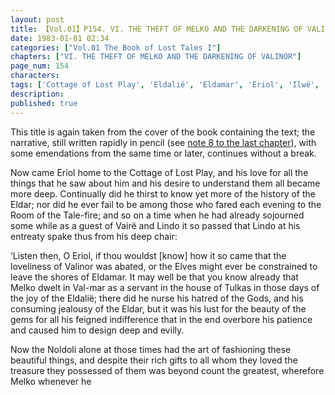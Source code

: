 ```yaml
---
layout: post
title: 【Vol.01】P154. VI. THE THEFT OF MELKO AND THE DARKENING OF VALINOR
date: 1983-01-01 02:34
categories: ["Vol.01 The Book of Lost Tales I"]
chapters: ["VI. THE THEFT OF MELKO AND THE DARKENING OF VALINOR"]
page_num: 154
characters: 
tags: ['Cottage of Lost Play', 'Eldalië', 'Eldamar', 'Eriol', 'Ilwë', 'Lindo', 'Melko', 'Noldoli', 'Room of the Tale-fire']
description: 
published: true
---
```


This title is again taken from the cover of the book containing the text; the narrative, still written rapidly in pencil (see [note 8 to the last chapter]({{site.baseurl}}/vol01-p140)), with some emendations from the same time or later, continues without a break.

Now came Eriol home to the Cottage of Lost Play, and his love for all the things that he saw about him and his desire to understand them all became more deep. Continually did he thirst to know yet more of the history of the Eldar; nor did he ever fail to be among those who fared each evening to the Room of the Tale-fire; and so on a time when he had already sojourned some while as a guest of Vairë and Lindo it so passed that Lindo at his entreaty spake thus from his deep chair:

‘Listen then, O Eriol, if thou wouldst [know] how it so came that the loveliness of Valinor was abated, or the Elves might ever be constrained to leave the shores of Eldamar. It may well be that you know already that Melko dwelt in Val-mar as a servant in the house of Tulkas in those days of the joy of the Eldalië; there did he nurse his hatred of the Gods, and his consuming jealousy of the Eldar, but it was his lust for the beauty of the gems for all his feigned indifference that in the end overbore his patience and caused him to design deep and evilly.

Now the Noldoli alone at those times had the art of fashioning these beautiful things, and despite their rich gifts to all whom they loved the treasure they possessed of them was beyond count the greatest, wherefore Melko whenever he

